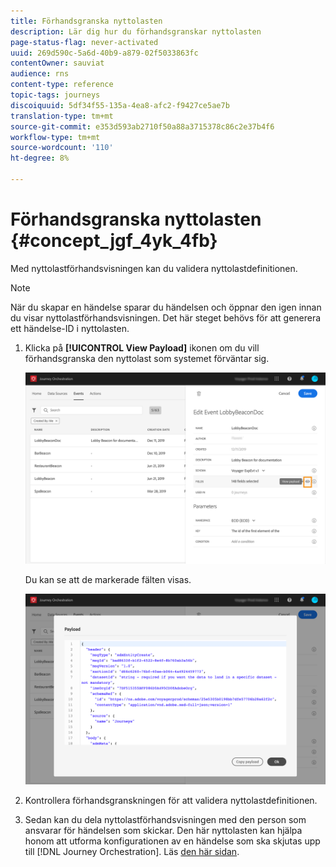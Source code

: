 ```yaml
---
title: Förhandsgranska nyttolasten
description: Lär dig hur du förhandsgranskar nyttolasten
page-status-flag: never-activated
uuid: 269d590c-5a6d-40b9-a879-02f5033863fc
contentOwner: sauviat
audience: rns
content-type: reference
topic-tags: journeys
discoiquuid: 5df34f55-135a-4ea8-afc2-f9427ce5ae7b
translation-type: tm+mt
source-git-commit: e353d593ab2710f50a88a3715378c86c2e37b4f6
workflow-type: tm+mt
source-wordcount: '110'
ht-degree: 8%

---
```




# Förhandsgranska nyttolasten {#concept_jgf_4yk_4fb}

Med nyttolastförhandsvisningen kan du validera nyttolastdefinitionen.

>[!NOTE]
>
>När du skapar en händelse sparar du händelsen och öppnar den igen innan du visar nyttolastförhandsvisningen. Det här steget behövs för att generera ett händelse-ID i nyttolasten.

1. Klicka på **[!UICONTROL View Payload]** ikonen om du vill förhandsgranska den nyttolast som systemet förväntar sig.

   ![](../assets/journey13.png)

   Du kan se att de markerade fälten visas.

   ![](../assets/journey14.png)

1. Kontrollera förhandsgranskningen för att validera nyttolastdefinitionen.

1. Sedan kan du dela nyttolastförhandsvisningen med den person som ansvarar för händelsen som skickar. Den här nyttolasten kan hjälpa honom att utforma konfigurationen av en händelse som ska skjutas upp till [!DNL Journey Orchestration]. Läs [den här sidan](../event/additional-steps-to-send-events-to-journey-orchestration.md).
